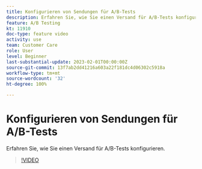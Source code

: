```yaml
---
title: Konfigurieren von Sendungen für A/B-Tests
description: Erfahren Sie, wie Sie einen Versand für A/B-Tests konfigurieren.
feature: A/B Testing
kt: 11910
doc-type: feature video
activity: use
team: Customer Care
role: User
level: Beginner
last-substantial-update: 2023-02-01T00:00:00Z
source-git-commit: 13f7ab2dd41216a603a22f181dc4d06302c5918a
workflow-type: tm+mt
source-wordcount: '32'
ht-degree: 100%

---
```



# Konfigurieren von Sendungen für A/B-Tests

Erfahren Sie, wie Sie einen Versand für A/B-Tests konfigurieren.

>[!VIDEO](https://video.tv.adobe.com/v/3415929?quality=12&learn=on)
